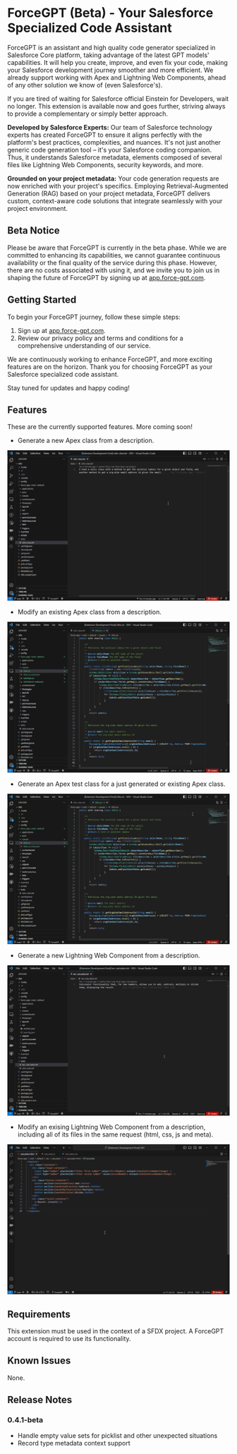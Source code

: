# ForceGPT (Beta) - Your Salesforce Specialized Code Assistant

ForceGPT is an assistant and high quality code generator specialized in Salesforce Core platform, taking advantage of the latest GPT models' capabilities. It will help you create, improve, and even fix your code, making your Salesforce development journey smoother and more efficient. We already support working with Apex and Lightning Web Components, ahead of any other solution we know of (even Salesforce's).

If you are tired of waiting for Salesforce official Einstein for Developers, wait no longer. This extension is available now and goes further, striving always to provide a complementary or simply better approach.

**Developed by Salesforce Experts:** Our team of Salesforce technology experts has created ForceGPT to ensure it aligns perfectly with the platform's best practices, complexities, and nuances. It's not just another generic code generation tool – it's your Salesforce coding companion. Thus, it understands Salesforce metadata, elements composed of several files like Lightning Web Components, security keywords, and more.

**Grounded on your project metadata:** Your code generation requests are now enriched with your project's specifics. Employing Retrieval-Augmented Generation (RAG) based on your project metadata, ForceGPT delivers custom, context-aware code solutions that integrate seamlessly with your project environment.

## Beta Notice

Please be aware that ForceGPT is currently in the beta phase. While we are committed to enhancing its capabilities, we cannot guarantee continuous availability or the final quality of the service during this phase. However, there are no costs associated with using it, and we invite you to join us in shaping the future of ForceGPT by signing up at [app.force-gpt.com](https://app.force-gpt.com).

## Getting Started

To begin your ForceGPT journey, follow these simple steps:

1. Sign up at [app.force-gpt.com](https://app.force-gpt.com).
2. Review our privacy policy and terms and conditions for a comprehensive understanding of our service.

We are continuously working to enhance ForceGPT, and more exciting features are on the horizon. Thank you for choosing ForceGPT as your Salesforce specialized code assistant.

Stay tuned for updates and happy coding!

## Features

These are the currently supported features. More coming soon!

- Generate a new Apex class from a description.

![Demo](/assets/demo/generate-apex-and-test.gif)

- Modify an existing Apex class from a description.

![Demo](/assets/demo/modify-apex.gif)

- Generate an Apex test class for a just generated or existing Apex class.

![Demo](/assets/demo/generate-apex-test.gif)

- Generate a new Lightning Web Component from a description.

![Demo](/assets/demo/generate-lwc.gif)

- Modify an exising Lightning Web Component from a description, including all of its files in the same request (html, css, js and meta).

![Demo](/assets/demo/modify-lwc.gif)

## Requirements

This extension must be used in the context of a SFDX project.
A ForceGPT account is required to use its functionality.

## Known Issues

None.

## Release Notes

### 0.4.1-beta

- Handle empty value sets for picklist and other unexpected situations
- Record type metadata context support